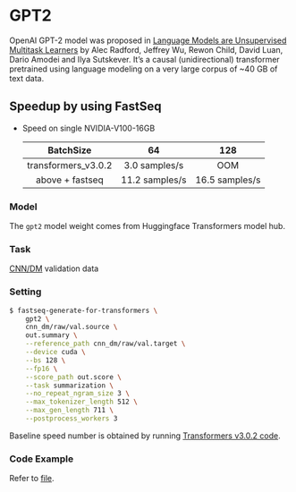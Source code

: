 # GPT2

OpenAI GPT-2 model was proposed in [Language Models are Unsupervised Multitask Learners](https://cdn.openai.com/better-language-models/language_models_are_unsupervised_multitask_learners.pdf) by Alec Radford, Jeffrey Wu, Rewon Child, David Luan, Dario Amodei and Ilya Sutskever. It’s a causal (unidirectional) transformer pretrained using language modeling on a very large corpus of ~40 GB of text data.

## Speedup by using FastSeq

- Speed on single NVIDIA-V100-16GB

  |       BatchSize       |        64       |      128       |
  |:---------------------:|:---------------:|:--------------:|
  |   transformers_v3.0.2 |   3.0 samples/s |      OOM       |
  |   above + fastseq     |  11.2 samples/s | 16.5 samples/s |


### Model
The `gpt2` model weight comes from Huggingface Transformers model hub.

### Task

[CNN/DM](https://github.com/harvardnlp/sent-summary) validation data

### Setting

```bash
$ fastseq-generate-for-transformers \
    gpt2 \
    cnn_dm/raw/val.source \
    out.summary \
    --reference_path cnn_dm/raw/val.target \
    --device cuda \
    --bs 128 \
    --fp16 \
    --score_path out.score \
    --task summarization \
    --no_repeat_ngram_size 3 \
    --max_tokenizer_length 512 \
    --max_gen_length 711 \
    --postprocess_workers 3
```
Baseline speed number is obtained by running [Transformers v3.0.2 code](../../benchmarks/run_eval_hf.py).

### Code Example
Refer to [file](../../tests/optimizer/transformers/test_gpt2_optimizer.py).
